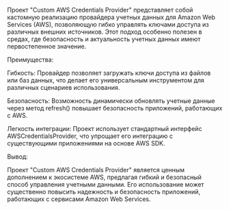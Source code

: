 Проект "Custom AWS Credentials Provider" представляет собой кастомную реализацию провайдера учетных данных для Amazon Web Services (AWS), позволяющую гибко управлять ключами доступа из различных внешних источников. Этот подход особенно полезен в средах, где безопасность и актуальность учетных данных имеют первостепенное значение.

Преимущества:

Гибкость: Провайдер позволяет загружать ключи доступа из файлов или баз данных, что делает его универсальным инструментом для различных сценариев использования.

Безопасность: Возможность динамически обновлять учетные данные через метод refresh() повышает безопасность приложений, работающих с AWS.

Легкость интеграции: Проект использует стандартный интерфейс AWSCredentialsProvider, что упрощает его интеграцию с существующими приложениями на основе AWS SDK.

Вывод:

Проект "Custom AWS Credentials Provider" является ценным дополнением к экосистеме AWS, предлагая гибкий и безопасный способ управления учетными данными. Его использование может существенно повысить надежность и безопасность приложений, работающих с сервисами Amazon Web Services.
